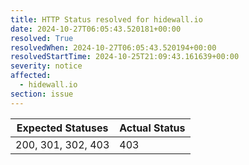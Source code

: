 ```yaml
---
title: HTTP Status resolved for hidewall.io
date: 2024-10-27T06:05:43.520181+00:00
resolved: True
resolvedWhen: 2024-10-27T06:05:43.520194+00:00
resolvedStartTime: 2024-10-25T21:09:43.161639+00:00
severity: notice
affected:
  - hidewall.io
section: issue
---
```


| Expected Statuses | Actual Status  |
|-------------------|----------------|
| 200, 301, 302, 403 | 403 |
